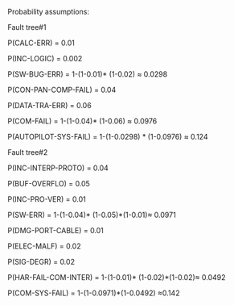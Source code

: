Probability assumptions:

Fault tree#1

P(CALC-ERR) = 0.01

P(INC-LOGIC) = 0.002

P(SW-BUG-ERR) = 1-(1-0.01)\* (1-0.02) ≈ 0.0298

P(CON-PAN-COMP-FAIL) = 0.04

P(DATA-TRA-ERR) = 0.06

P(COM-FAIL) = 1-(1-0.04)\* (1-0.06) ≈ 0.0976

P(AUTOPILOT-SYS-FAIL) = 1-(1-0.0298) \* (1-0.0976) ≈ 0.124

Fault tree#2

P(INC-INTERP-PROTO) = 0.04

P(BUF-OVERFLO) = 0.05

P(INC-PRO-VER) = 0.01

P(SW-ERR) = 1-(1-0.04)\* (1-0.05)\*(1-0.01)≈ 0.0971

P(DMG-PORT-CABLE) = 0.01

P(ELEC-MALF) = 0.02

P(SIG-DEGR) = 0.02

P(HAR-FAIL-COM-INTER) = 1-(1-0.01)\* (1-0.02)\*(1-0.02)≈ 0.0492

P(COM-SYS-FAIL) = 1-(1-0.0971)\*(1-0.0492) ≈0.142
